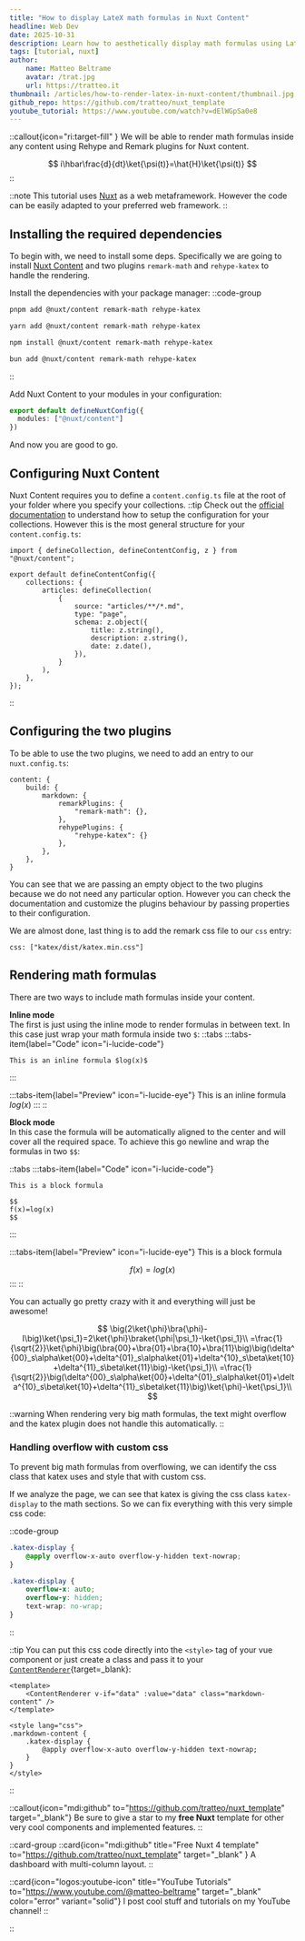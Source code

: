 ```yaml
---
title: "How to display LateX math formulas in Nuxt Content"
headline: Web Dev
date: 2025-10-31
description: Learn how to aesthetically display math formulas using LateX synthax inside your documents with Nuxt Content, Remark and Rehype.
tags: [tutorial, nuxt]
author:
    name: Matteo Beltrame
    avatar: /trat.jpg
    url: https://tratteo.it
thumbnail: /articles/how-to-render-latex-in-nuxt-content/thumbnail.jpg
github_repo: https://github.com/tratteo/nuxt_template
youtube_tutorial: https://www.youtube.com/watch?v=dElWGpSa0e8
---
```


::callout{icon="ri:target-fill" }
We will be able to render math formulas inside any content using Rehype and Remark plugins for Nuxt content.

$$
i\hbar\frac{d}{dt}\ket{\psi(t)}=\hat{H}\ket{\psi(t)}
$$
::

::note
This tutorial uses [Nuxt](https://nuxt.com/) as a web metaframework. However the code can be easily adapted to your preferred web framework.
::


## Installing the required dependencies
To begin with, we need to install some deps. Specifically we are going to install [Nuxt Content](https://content.nuxt.com/docs/getting-started/installation) and two plugins `remark-math` and `rehype-katex` to handle the rendering.


Install the dependencies with your package manager:
::code-group

```bash [pnpm]
pnpm add @nuxt/content remark-math rehype-katex
```

```bash [yarn]
yarn add @nuxt/content remark-math rehype-katex
```

```bash [npm]
npm install @nuxt/content remark-math rehype-katex
```

```bash [bun]
bun add @nuxt/content remark-math rehype-katex
```
::

Add Nuxt Content to your modules in your configuration:

```ts [nuxt.config.ts]
export default defineNuxtConfig({
  modules: ["@nuxt/content"]
})
```
And now you are good to go.

## Configuring Nuxt Content

Nuxt Content requires you to define a `content.config.ts` file at the root of your folder where you specify your collections. 
::tip
Check out the [official documentation](https://content.nuxt.com/docs/getting-started/configuration) to understand how to setup the configuration for your collections. However this is the most general structure for your `content.config.ts`:

```ts[content.config.ts]
import { defineCollection, defineContentConfig, z } from "@nuxt/content";

export default defineContentConfig({
    collections: {
        articles: defineCollection(
            {
                source: "articles/**/*.md",
                type: "page",
                schema: z.object({
                    title: z.string(),                    
                    description: z.string(),
                    date: z.date(),
                }),
            }
        ),
    },
});

```
::

## Configuring the two plugins
To be able to use the two plugins, we need to add an entry to our `nuxt.config.ts`:
```ts[nuxt.config.ts]{5,8}
content: {
    build: {
        markdown: {            
            remarkPlugins: {
                "remark-math": {},
            },
            rehypePlugins: { 
                "rehype-katex": {} 
            },
        },
    },
}

```
You can see that we are passing an empty object to the two plugins because we do not need any particular option. However you can check the documentation and customize the plugins behaviour by passing properties to their configuration.

We are almost done, last thing is to add the remark css file to our `css` entry:
```ts[nuxt.config.ts]{5,8}
css: ["katex/dist/katex.min.css"]
```
## Rendering math formulas
There are two ways to include math formulas inside your content.

**Inline mode**  
The first is just using the inline mode to render formulas in between text.
In this case just wrap your math formula inside two `$`:
::tabs
:::tabs-item{label="Code" icon="i-lucide-code"}
```
This is an inline formula $log(x)$
```
:::

:::tabs-item{label="Preview" icon="i-lucide-eye"}
This is an inline formula $log(x)$
:::
::

**Block mode**  
In this case the formula will be automatically aligned to the center and will cover all the required space. To achieve this go newline and wrap the formulas in two `$$`:

::tabs
:::tabs-item{label="Code" icon="i-lucide-code"}
```
This is a block formula

$$
f(x)=log(x)
$$
```
:::

:::tabs-item{label="Preview" icon="i-lucide-eye"}
This is a block formula

$$
f(x)=log(x)
$$
:::
::

You can actually go pretty crazy with it and everything will just be awesome!

$$
\big(2\ket{\phi}\bra{\phi}-I\big)\ket{\psi_1}=2\ket{\phi}\braket{\phi|\psi_1}-\ket{\psi_1}\\
=\frac{1}{\sqrt{2}}\ket{\phi}\big(\bra{00}+\bra{01}+\bra{10}+\bra{11}\big)\big(\delta^{00}_s\alpha\ket{00}+\delta^{01}_s\alpha\ket{01}+\delta^{10}_s\beta\ket{10}+\delta^{11}_s\beta\ket{11}\big)-\ket{\psi_1}\\
=\frac{1}{\sqrt{2}}\big(\delta^{00}_s\alpha\ket{00}+\delta^{01}_s\alpha\ket{01}+\delta^{10}_s\beta\ket{10}+\delta^{11}_s\beta\ket{11}\big)\ket{\phi}-\ket{\psi_1}\\
$$

::warning
When rendering very big math formulas, the text might overflow and the katex plugin does not handle this automatically.
::

### Handling overflow with custom css

To prevent big math formulas from overflowing, we can identify the css class that katex uses and style that with custom css.

If we analyze the page, we can see that katex is giving the css class `katex-display` to the math sections. So we can fix everything with this very simple css code:

::code-group
```css [tailwind]
.katex-display {
    @apply overflow-x-auto overflow-y-hidden text-nowrap;
}
```
```css [standard]
.katex-display {
    overflow-x: auto;
    overflow-y: hidden;
    text-wrap: no-wrap;
}
```
::

::tip
You can put this css code directly into the `<style>` tag of your vue component or just create a class and pass it to your [`ContentRenderer`](https://content.nuxt.com/docs/components/content-renderer){target=\_blank}:

```vue
<template>
    <ContentRenderer v-if="data" :value="data" class="markdown-content" />
</template>

<style lang="css">
.markdown-content {
    .katex-display {
        @apply overflow-x-auto overflow-y-hidden text-nowrap;
    }   
}
</style>
```
::


::callout{icon="mdi:github" to="https://github.com/tratteo/nuxt_template" target="_blank"}
Be sure to give a star to my **free Nuxt** template for other very cool components and implemented features.
::


::card-group
::card{icon="mdi:github" title="Free Nuxt 4 template" to="https://github.com/tratteo/nuxt_template" target="_blank" }
A dashboard with multi-column layout.
::

::card{icon="logos:youtube-icon" title="YouTube Tutorials" to="https://www.youtube.com/@matteo-beltrame" target="_blank" color="error" variant="solid"}
I post cool stuff and tutorials on my YouTube channel!
::

::
